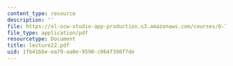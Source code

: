 ```yaml
---
content_type: resource
description: ''
file: https://ol-ocw-studio-app-production.s3.amazonaws.com/courses/6-772-compound-semiconductor-devices-spring-2003/1fb4166eea79aa0e9590c064f390f7de_lecture22.pdf
file_type: application/pdf
resourcetype: Document
title: lecture22.pdf
uid: 1fb4166e-ea79-aa0e-9590-c064f390f7de
---
```

